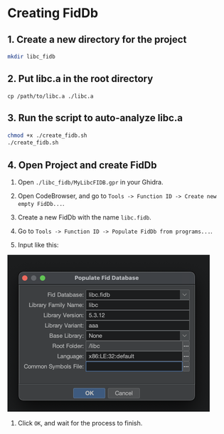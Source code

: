 # Creating FidDb

## 1. Create a new directory for the project

```bash
mkdir libc_fidb
```

## 2. Put libc.a in the root directory

```
cp /path/to/libc.a ./libc.a
```

## 3. Run the script to auto-analyze libc.a

```bash
chmod +x ./create_fidb.sh 
./create_fidb.sh
```

## 4. Open Project and create FidDb

1. Open `./libc_fidb/MyLibcFIDB.gpr` in your Ghidra.

1. Open CodeBrowser, and go to `Tools -> Function ID -> Create new empty FidDb...`.

1. Create a new FidDb with the name `libc.fidb`.

1. Go to `Tools -> Function ID -> Populate FidDb from programs...`.

1. Input like this: 

![image](./images/img1.png)

1. Click `OK`, and wait for the process to finish.


